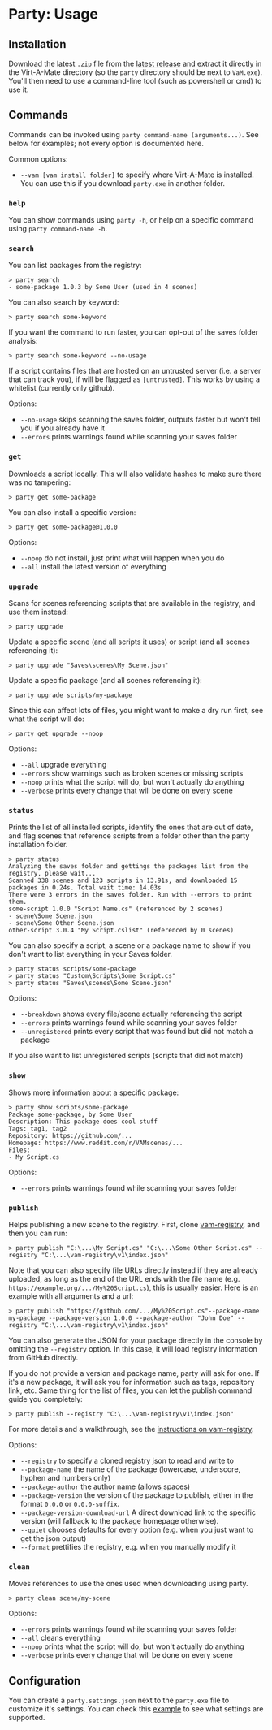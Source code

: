 # Party: Usage

## Installation

Download the latest `.zip` file from the [latest release](https://github.com/vam-community/vam-party/releases) and extract it directly in the Virt-A-Mate directory (so the `party` directory should be next to `VaM.exe`). You'll then need to use a command-line tool (such as powershell or cmd) to use it.

## Commands

Commands can be invoked using `party command-name (arguments...)`. See below for examples; not every option is documented here.

Common options:

- `--vam [vam install folder]` to specify where Virt-A-Mate is installed. You can use this if you download `party.exe` in another folder.

### `help`

You can show commands using `party -h`, or help on a specific command using `party command-name -h`.

### `search`

You can list packages from the registry:

    > party search
    - some-package 1.0.3 by Some User (used in 4 scenes)

You can also search by keyword:

    > party search some-keyword

If you want the command to run faster, you can opt-out of the saves folder analysis:

    > party search some-keyword --no-usage

If a script contains files that are hosted on an untrusted server (i.e. a server that can track you), if will be flagged as `[untrusted]`. This works by using a whitelist (currently only github).

Options:

- `--no-usage` skips scanning the saves folder, outputs faster but won't tell you if you already have it
- `--errors` prints warnings found while scanning your saves folder

### `get`

Downloads a script locally. This will also validate hashes to make sure there was no tampering:

    > party get some-package

You can also install a specific version:

    > party get some-package@1.0.0

Options:

- `--noop` do not install, just print what will happen when you do
- `--all` install the latest version of everything

### `upgrade`

Scans for scenes referencing scripts that are available in the registry, and use them instead:

    > party upgrade

Update a specific scene (and all scripts it uses) or script (and all scenes referencing it):

    > party upgrade "Saves\scenes\My Scene.json"

Update a specific package (and all scenes referencing it):

    > party upgrade scripts/my-package

Since this can affect lots of files, you might want to make a dry run first, see what the script will do:

    > party get upgrade --noop

Options:

- `--all` upgrade everything
- `--errors` show warnings such as broken scenes or missing scripts
- `--noop` prints what the script will do, but won't actually do anything
- `--verbose` prints every change that will be done on every scene

### `status`

Prints the list of all installed scripts, identify the ones that are out of date, and flag scenes that reference scripts from a folder other than the party installation folder.

    > party status
    Analyzing the saves folder and gettings the packages list from the registry, please wait...
    Scanned 338 scenes and 123 scripts in 13.91s, and downloaded 15 packages in 0.24s. Total wait time: 14.03s
    There were 3 errors in the saves folder. Run with --errors to print them.
    some-script 1.0.0 "Script Name.cs" (referenced by 2 scenes)
    - scene\Some Scene.json
    - scene\Some Other Scene.json
    other-script 3.0.4 "My Script.cslist" (referenced by 0 scenes)

You can also specify a script, a scene or a package name to show if you don't want to list everything in your Saves folder.

    > party status scripts/some-package
    > party status "Custom\Scripts\Some Script.cs"
    > party status "Saves\scenes\Some Scene.json"

Options:

- `--breakdown` shows every file/scene actually referencing the script
- `--errors` prints warnings found while scanning your saves folder
- `--unregistered` prints every script that was found but did not match a package

If you also want to list unregistered scripts (scripts that did not match)

### `show`

Shows more information about a specific package:

    > party show scripts/some-package
    Package some-package, by Some User
    Description: This package does cool stuff
    Tags: tag1, tag2
    Repository: https://github.com/...
    Homepage: https://www.reddit.com/r/VAMscenes/...
    Files:
    - My Script.cs

Options:

- `--errors` prints warnings found while scanning your saves folder

### `publish`

Helps publishing a new scene to the registry. First, clone [vam-registry](https://github.com/vam-community/vam-registry), and then you can run:

    > party publish "C:\...\My Script.cs" "C:\...\Some Other Script.cs" --registry "C:\...\vam-registry\v1\index.json"

Note that you can also specify file URLs directly instead if they are already uploaded, as long as the end of the URL ends with the file name (e.g. `https://example.org/.../My%20Script.cs`), this is usually easier. Here is an example with all arguments and a url:

    > party publish "https://github.com/.../My%20Script.cs"--package-name my-package --package-version 1.0.0 --package-author "John Doe" --registry "C:\...\vam-registry\v1\index.json"

You can also generate the JSON for your package directly in the console by omitting the `--registry` option. In this case, it will load registry information from GitHub directly.

If you do not provide a version and package name, party will ask for one. If it's a new package, it will ask you for information such as tags, repository link, etc. Same thing for the list of files, you can let the publish command guide you completely:

    > party publish --registry "C:\...\vam-registry\v1\index.json"

For more details and a walkthrough, see the [instructions on vam-registry](https://github.com/vam-community/vam-registry/blob/master/PUBLISHING.md).

Options:

- `--registry` to specify a cloned registry json to read and write to
- `--package-name` the name of the package (lowercase, underscore, hyphen and numbers only)
- `--package-author` the author name (allows spaces)
- `--package-version` the version of the package to publish, either in the format `0.0.0` or `0.0.0-suffix`.
- `--package-version-download-url` A direct download link to the specific version (will fallback to the package homepage otherwise).
- `--quiet` chooses defaults for every option (e.g. when you just want to get the json output)
- `--format` prettifies the registry, e.g. when you manually modify it

### `clean`

Moves references to use the ones used when downloading using party.

    > party clean scene/my-scene

Options:

- `--errors` prints warnings found while scanning your saves folder
- `--all` cleans everything
- `--noop` prints what the script will do, but won't actually do anything
- `--verbose` prints every change that will be done on every scene

## Configuration

You can create a `party.settings.json` next to the `party.exe` file to customize it's settings. You can check this [example](https://github.com/vam-community/vam-party/blob/master/Party.CLI/party.settings.json) to see what settings are supported.
